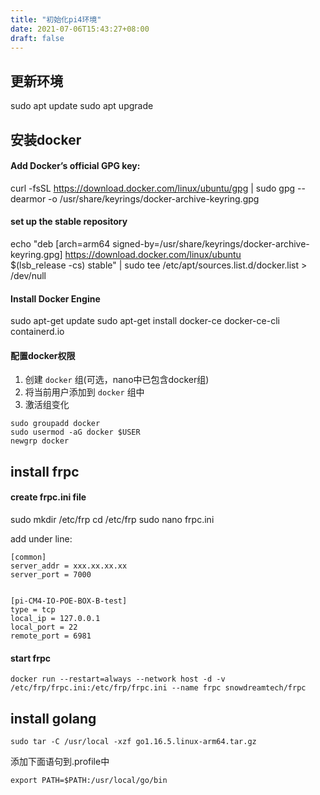 ```yaml
---
title: "初始化pi4环境"
date: 2021-07-06T15:43:27+08:00
draft: false
---
```


## 更新环境
sudo apt update
sudo apt upgrade


## 安装docker

#### Add Docker’s official GPG key:
curl -fsSL https://download.docker.com/linux/ubuntu/gpg | sudo gpg --dearmor -o /usr/share/keyrings/docker-archive-keyring.gpg

#### set up the stable repository
echo "deb [arch=arm64 signed-by=/usr/share/keyrings/docker-archive-keyring.gpg] https://download.docker.com/linux/ubuntu \
  $(lsb_release -cs) stable" | sudo tee /etc/apt/sources.list.d/docker.list > /dev/null

#### Install Docker Engine
sudo apt-get update
sudo apt-get install docker-ce docker-ce-cli containerd.io


#### 配置docker权限
1. 创建 `docker` 组(可选，nano中已包含docker组)
1. 将当前用户添加到 `docker` 组中
1. 激活组变化

```
sudo groupadd docker
sudo usermod -aG docker $USER
newgrp docker
```


## install frpc

#### create frpc.ini file
sudo mkdir /etc/frp
cd /etc/frp
sudo nano frpc.ini

add under line:
```
[common]
server_addr = xxx.xx.xx.xx
server_port = 7000


[pi-CM4-IO-POE-BOX-B-test]
type = tcp
local_ip = 127.0.0.1
local_port = 22
remote_port = 6981
```

#### start frpc
```
docker run --restart=always --network host -d -v /etc/frp/frpc.ini:/etc/frp/frpc.ini --name frpc snowdreamtech/frpc
```

## install golang
```
sudo tar -C /usr/local -xzf go1.16.5.linux-arm64.tar.gz
```

添加下面语句到.profile中
```
export PATH=$PATH:/usr/local/go/bin
```

